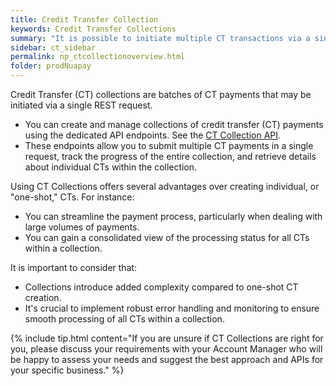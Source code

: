 ```yaml
---
title: Credit Transfer Collection
keywords: Credit Transfer Collections
summary: "It is possible to initiate multiple CT transactions via a single CT Collection request. A CT Collection is a batch of CT transactions and allows you to process multiple payments in one go."
sidebar: ct_sidebar
permalink: np_ctcollectionoverview.html
folder: prodNuapay
---
```


Credit Transfer (CT) collections are batches of CT payments that may be initiated via a single REST request.

* You can create and manage collections of credit transfer (CT) payments using the dedicated API endpoints. See the [CT Collection API](np_ctcreatecoll.html).
* These endpoints allow you to submit multiple CT payments in a single request, track the progress of the entire collection, and retrieve details about individual CTs within the collection.

Using CT Collections offers several advantages over creating individual, or "one-shot," CTs. For instance:

* You can streamline the payment process, particularly when dealing with large volumes of payments.
* You can gain a consolidated view of the processing status for all CTs within a collection.

It is important to consider that:

* Collections introduce added complexity compared to one-shot CT creation.
* It's crucial to implement robust error handling and monitoring to ensure smooth processing of all CTs within a collection.

{% include tip.html content="If you are unsure if CT Collections are right for you, please discuss your requirements with your Account Manager who will be happy to assess your needs and suggest the best approach and APIs for your specific business." %}
